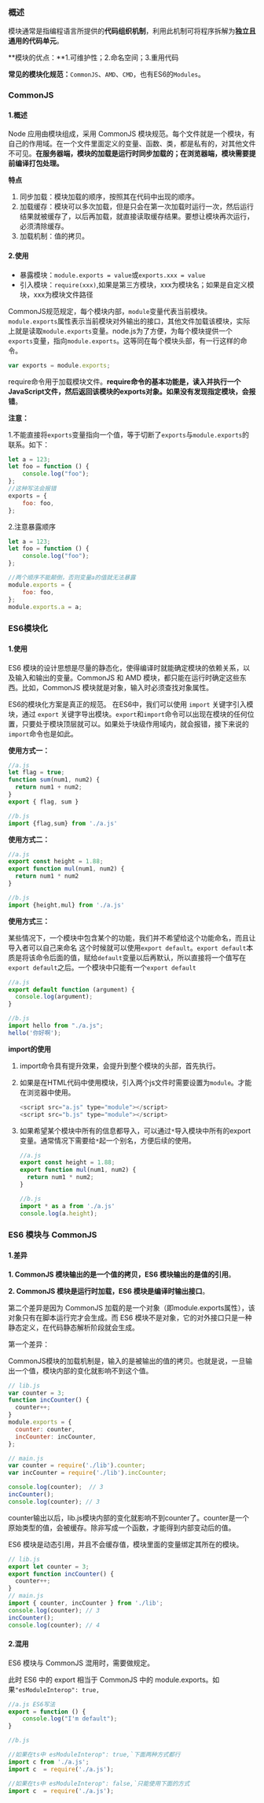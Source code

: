### 概述

模块通常是指编程语言所提供的**代码组织机制**，利用此机制可将程序拆解为**独立且通用的代码单元**。

**模块的优点：**1.可维护性；2.命名空间；3.重用代码

**常见的模块化规范：**`CommonJS`、`AMD`、`CMD`，也有ES6的`Modules`。



### CommonJS

#### 1.概述

Node 应用由模块组成，采用 CommonJS 模块规范。每个文件就是一个模块，有自己的作用域。在一个文件里面定义的变量、函数、类，都是私有的，对其他文件不可见。**在服务器端，模块的加载是运行时同步加载的；在浏览器端，模块需要提前编译打包处理。**

**特点**

1. 同步加载：模块加载的顺序，按照其在代码中出现的顺序。
2. 加载缓存：模块可以多次加载，但是只会在第一次加载时运行一次，然后运行结果就被缓存了，以后再加载，就直接读取缓存结果。要想让模块再次运行，必须清除缓存。
3. 加载机制：值的拷贝。



#### 2.使用

- 暴露模块：`module.exports = value`或`exports.xxx = value`
- 引入模块：`require(xxx)`,如果是第三方模块，xxx为模块名；如果是自定义模块，xxx为模块文件路径

CommonJS规范规定，每个模块内部，`module`变量代表当前模块。`module.exports`属性表示当前模块对外输出的接口，其他文件加载该模块，实际上就是读取`module.exports`变量。node.js为了方便，为每个模块提供一个`exports`变量，指向`module.exports`。这等同在每个模块头部，有一行这样的命令。

```js
var exports = module.exports;
```

require命令用于加载模块文件。**require命令的基本功能是，读入并执行一个JavaScript文件，然后返回该模块的exports对象。如果没有发现指定模块，会报错**。

**注意：**

1.不能直接将`exports`变量指向一个值，等于切断了`exports`与`module.exports`的联系。如下：

```js
let a = 123;
let foo = function () {
    console.log("foo");
};
//这种写法会报错
exports = {
    foo: foo,
};
```

2.注意暴露顺序

```js
let a = 123;
let foo = function () {
    console.log("foo");
};

//两个顺序不能颠倒，否则变量a的值就无法暴露
module.exports = {
    foo: foo,
};
module.exports.a = a;
```



### ES6模块化

#### 1.使用

ES6 模块的设计思想是尽量的静态化，使得编译时就能确定模块的依赖关系，以及输入和输出的变量。CommonJS 和 AMD 模块，都只能在运行时确定这些东西。比如，CommonJS 模块就是对象，输入时必须查找对象属性。

ES6的模块化方案是真正的规范。 在ES6中，我们可以使用 `import` 关键字引入模块，通过 `export` 关键字导出模块。`export`和`import`命令可以出现在模块的任何位置，只要处于模块顶层就可以。如果处于块级作用域内，就会报错，接下来说的`import`命令也是如此。

**使用方式一：**

```js
//a.js
let flag = true;
function sum(num1, num2) {
  return num1 + num2;
}
export { flag, sum }

//b.js
import {flag,sum} from './a.js'
```

**使用方式二：**

```js
//a.js
export const height = 1.88;
export function mul(num1, num2) {
  return num1 * num2
}

//b.js
import {height,mul} from './a.js'
```

**使用方式三：**

某些情况下，一个模块中包含某个的功能，我们并不希望给这个功能命名，而且让导入者可以自己来命名
这个时候就可以使用`export default`。`export default`本质是将该命令后面的值，赋给`default`变量以后再默认，所以直接将一个值写在`export default`之后。一个模块中只能有一个`export default`

```js
//a.js
export default function (argument) {
  console.log(argument);
}

//b.js
import hello from "./a.js";
hello('你好啊');
```

**import的使用**

1. import命令具有提升效果，会提升到整个模块的头部，首先执行。

2. 如果是在HTML代码中使用模块，引入两个js文件时需要设置为`module`。才能在浏览器中使用。

   ```js
   <script src="a.js" type="module"></script>
   <script src="b.js" type="module"></script>
   ```

3. 如果希望某个模块中所有的信息都导入，可以通过`*`导入模块中所有的export变量。通常情况下需要给`*`起一个别名，方便后续的使用。

   ```js
   //a.js
   export const height = 1.88;
   export function mul(num1, num2) {
     return num1 * num2;
   }
   
   //b.js
   import * as a from './a.js'
   console.log(a.height);
   ```



### ES6 模块与 CommonJS 

#### 1.差异

**1. CommonJS 模块输出的是一个值的拷贝，ES6 模块输出的是值的引用**。

**2. CommonJS 模块是运行时加载，ES6 模块是编译时输出接口**。

第二个差异是因为 CommonJS 加载的是一个对象（即module.exports属性），该对象只有在脚本运行完才会生成。而 ES6 模块不是对象，它的对外接口只是一种静态定义，在代码静态解析阶段就会生成。

第一个差异：

CommonJS模块的加载机制是，输入的是被输出的值的拷贝。也就是说，一旦输出一个值，模块内部的变化就影响不到这个值。

```js
// lib.js
var counter = 3;
function incCounter() {
  counter++;
}
module.exports = {
  counter: counter,
  incCounter: incCounter,
};

// main.js
var counter = require('./lib').counter;
var incCounter = require('./lib').incCounter;

console.log(counter);  // 3
incCounter();
console.log(counter); // 3
```

counter输出以后，lib.js模块内部的变化就影响不到counter了。counter是一个原始类型的值，会被缓存。除非写成一个函数，才能得到内部变动后的值。

ES6 模块是动态引用，并且不会缓存值，模块里面的变量绑定其所在的模块。

```js
// lib.js
export let counter = 3;
export function incCounter() {
  counter++;
}
// main.js
import { counter, incCounter } from './lib';
console.log(counter); // 3
incCounter();
console.log(counter); // 4
```

#### 2.混用

ES6 模块与 CommonJS 混用时，需要做规定。

此时 ES6 中的 export 相当于 CommonJS 中的 module.exports。如果`"esModuleInterop": true,`

```js
//a.js ES6写法
export = function () {
    console.log("I'm default");
}

//b.js

//如果在ts中 esModuleInterop": true,`下面两种方式都行
import c from './a.js';
import c  = require('./a.js');

//如果在ts中 esModuleInterop": false,`只能使用下面的方式
import c  = require('./a.js');
```



